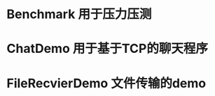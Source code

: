 Benchmark 用于压力压测
============

ChatDemo 用于基于TCP的聊天程序
============

FileRecvierDemo 文件传输的demo
============
